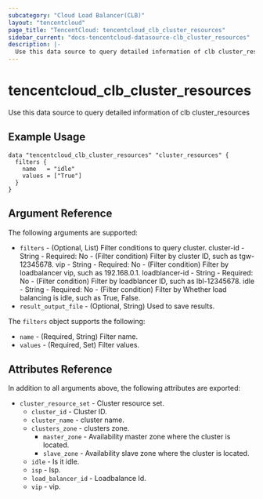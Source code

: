 ```yaml
---
subcategory: "Cloud Load Balancer(CLB)"
layout: "tencentcloud"
page_title: "TencentCloud: tencentcloud_clb_cluster_resources"
sidebar_current: "docs-tencentcloud-datasource-clb_cluster_resources"
description: |-
  Use this data source to query detailed information of clb cluster_resources
---
```


# tencentcloud_clb_cluster_resources

Use this data source to query detailed information of clb cluster_resources

## Example Usage

```hcl
data "tencentcloud_clb_cluster_resources" "cluster_resources" {
  filters {
    name   = "idle"
    values = ["True"]
  }
}
```

## Argument Reference

The following arguments are supported:

* `filters` - (Optional, List) Filter conditions to query cluster. cluster-id - String - Required: No - (Filter condition) Filter by cluster ID, such as tgw-12345678. vip - String - Required: No - (Filter condition) Filter by loadbalancer vip, such as 192.168.0.1. loadblancer-id - String - Required: No - (Filter condition) Filter by loadblancer ID, such as lbl-12345678. idle - String - Required: No - (Filter condition) Filter by Whether load balancing is idle, such as True, False.
* `result_output_file` - (Optional, String) Used to save results.

The `filters` object supports the following:

* `name` - (Required, String) Filter name.
* `values` - (Required, Set) Filter values.

## Attributes Reference

In addition to all arguments above, the following attributes are exported:

* `cluster_resource_set` - Cluster resource set.
  * `cluster_id` - Cluster ID.
  * `cluster_name` - cluster name.
  * `clusters_zone` - clusters zone.
    * `master_zone` - Availability master zone where the cluster is located.
    * `slave_zone` - Availability slave zone where the cluster is located.
  * `idle` - Is it idle.
  * `isp` - Isp.
  * `load_balancer_id` - Loadbalance Id.
  * `vip` - vip.




